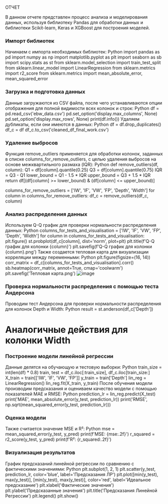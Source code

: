 ОТЧЕТ

В данном отчете представлен процесс анализа и моделирования данных, используя библиотеку Pandas для обработки данных и библиотеки Scikit-learn, Keras и XGBoost для построения моделей. 

### Импорт библиотек
Начинаем с импорта необходимых библиотек:
Python
import pandas as pd
import numpy as np
import matplotlib.pyplot as plt
import seaborn as sb
import scipy.stats as st
from sklearn.model_selection import train_test_split
from sklearn.linear_model import LinearRegression
from sklearn.metrics import r2_score
from sklearn.metrics import mean_absolute_error, mean_squared_error

### Загрузка и подготовка данных
Данные загружаются из CSV файла, после чего устанавливаются опции отображения для полной видимости всех колонок и строк:
Python
df = pd.read_csv('ebw_data.csv')
pd.set_option('display.max_columns', None)
pd.set_option('display.max_rows', None)
print(df.info())
Удаляем дубликаты, если они имеются в данных:
Python
df = df.drop_duplicates()
df_c = df
df_c.to_csv('cleaned_df_final_work.csv')

### Удаление выбросов
Функция remove_outliers применяется для обработки колонок, заданных в списке columns_for_remove_outliers, с целью удаления выбросов на основе межквартильного размаха (IQR):
Python
def remove_outliers(df, column):
    Q1 = df[column].quantile(0.25)
    Q3 = df[column].quantile(0.75)
    IQR = Q3 - Q1
    lower_bound = Q1 - 1.5 * IQR
    upper_bound = Q3 + 1.5 * IQR
    return df[(df[column] >= lower_bound) & (df[column] <= upper_bound)]

columns_for_remove_outliers = ['IW', 'IF', 'VW', 'FP', 'Depth', 'Width']
for column in columns_for_remove_outliers:
    df_c = remove_outliers(df_c, column)

### Анализ распределения данных
Используем Q-Q график для проверки нормальности распределения данных:
Python
columns_for_tests_and_visualisation = ['IW', 'IF', 'VW', 'FP', 'Depth', 'Width']
for column in columns_for_tests_and_visualisation:
    plt.figure()
    st.probplot(df_c[column], dist='norm', plot=plt)
    plt.title(f'Q-Q график для колонки {column}')
    plt.savefig(f'Q-Q график для колонки {column}.png')
Также создается тепловая карта для визуализации корреляции между переменными:
Python
plt.figure(figsize=(16, 14))
corr_matrix = df_c[columns_for_tests_and_visualisation].corr()
sb.heatmap(corr_matrix, annot=True, cmap='coolwarm')
plt.savefig('Тепловая карта.png')
![image](https://github.com/user-attachments/assets/27a49278-7c9b-464d-a8ba-957e060a969c)


### Проверка нормальности распределения с помощью теста Андерсона
Проводим тест Андерсона для проверки нормальности распределения для колонок Depth и Width:
Python
result = st.anderson(df_c['Depth'])
# Аналогичные действия для колонки Width

### Построение модели линейной регрессии
Данные делятся на обучающую и тестовую выборки:
Python
train_size = int(len(df) * 0.8)
train, test = df_c.iloc[:train_size], df_c.iloc[train_size:]
X_train = train[['IW', 'IF', 'VW', 'FP']]
y_train = train['Depth']
lin_reg = LinearRegression()
lin_reg.fit(X_train, y_train)
После обучения модели производим предсказания и оцениваем качество модели с помощью показателей MAE и RMSE:
Python
prediction_lr = lin_reg.predict(X_test)
print('MAE', mean_absolute_error(y_test, prediction_lr))
print('RMSE', np.sqrt(mean_squared_error(y_test, prediction_lr)))

### Оценка модели
Также считается значение MSE и R²:
Python
mse = mean_squared_error(y_test, y_pred)
print(f'MSE: {mse:.2f}')
r_squared = r2_score(y_test, y_pred)
print(f'R²: {r_squared:.2f}')

### Визуализация результатов
График предсказаний линейной регрессии по сравнению с фактическими значениями:
Python
plt.subplot(1, 2, 1)
plt.scatter(y_test, prediction_lr, color='blue', label='Предсказания ЛР')
plt.plot([min(y_test), max(y_test)], [min(y_test), max(y_test)], color='red', label='Идеальное предсказание')
plt.xlabel('Фактические значения')
plt.ylabel('Предсказанные значения')
plt.title('Предсказания Линейной Регрессии')
plt.legend()
plt.show()


